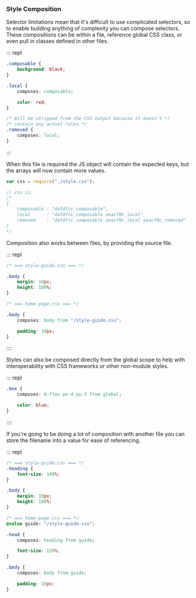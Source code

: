 ### Style Composition

Selector limitations mean that it's difficult to use complicated selectors, so to enable building anything of complexity you can compose selectors. These compositions can be within a file, reference global CSS class, or even pull in classes defined in other files.

::: repl
```css
.composable {
    background: black;
}

.local {
    composes: composable;

    color: red;
}

/* Will be stripped from the CSS output because it doesn't */
/* contain any actual rules */
.removed {
    composes: local;
}
```
:::

When this file is required the JS object will contain the expected keys, but the arrays will now contain more values.

```js
var css = require("./style.css");

// css is:
/*
{
    composable : "dafdfcc_composable",
    local      : "dafdfcc_composable aeacf0c_local",
    removed    : "dafdfcc_composable aeacf0c_local aeacf0c_removed"
}
*/
```

Composition also works between files, by providing the source file.

::: repl
```css
/* === style-guide.css === */

.body {
    margin: 10px;
    height: 100%;
}

/* === home-page.css === */

.body {
    composes: body from "/style-guide.css";

    padding: 10px;
}
```
::::

Styles can also be composed directly from the global scope to help with interoperability
with CSS frameworks or other non-module styles.

::: repl
```css
.box {
    composes: d-flex px-4 py-3 from global;

    color: blue;
}
```
::::


If you're going to be doing a lot of composition with another file you can store the filename into a value for ease of referencing.

::: repl
```css
/* === style-guide.css === */
.heading {
    font-size: 140%;
}

.body {
    margin: 10px;
    height: 100%;
}

/* === home-page.css === */
@value guide: "/style-guide.css";

.head {
    composes: heading from guide;

    font-size: 120%;
}

.body {
    composes: body from guide;

    padding: 10px;
}
```

